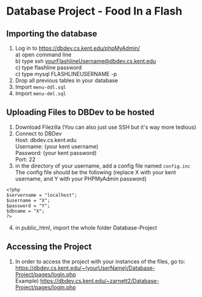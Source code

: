 # Database Project - Food In a Flash
## Importing the database
1) Log in to https://dbdev.cs.kent.edu/phpMyAdmin/ <br>
    a) open command line <br>
    b) type ssh yourFlashlineUsername@dbdev.cs.kent.edu <br>
    c) type flashline password <br>
    c) type mysql FLASHLINEUSERNAME -p <br>
3) Drop all previous tables in your database
4) Import `menu-ddl.sql`
5) Import `menu-dml.sql`

## Uploading Files to DBDev to be hosted
1) Download Filezilla (You can also just use SSH but it's way more tedious)
2) Connect to DBDev <br>
   Host:     dbdev.cs.kent.edu <br>
   Username: (your kent username) <br>
   Password: (your kent password) <br>
   Port:     22 <br>
3) in the directory of your username, add a config file named `config.inc` <br>
   The config file should be the following (replace X with your kent username, and Y with your PHPMyAdmin password)
```
<?php
$servername = "localhost";
$username = "X";
$password = "Y";
$dbname = "X";
?>
```
4) in public_html, import the whole folder Database-Project

## Accessing the Project
1) In order to access the project with your instances of the files, go to: <br>
    https://dbdev.cs.kent.edu/~(yourUserName)/Database-Project/pages/login.php <br>
    Example) https://dbdev.cs.kent.edu/~zarnett2/Database-Project/pages/login.php <br>

